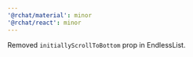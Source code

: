 ```yaml
---
'@rchat/material': minor
'@rchat/react': minor
---
```


Removed `initiallyScrollToBottom` prop in EndlessList.
